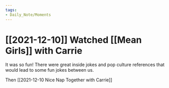 ```yaml
---
tags:
- Daily_Note/Moments
---
```


# [[2021-12-10]] Watched [[Mean Girls]] with Carrie



It was so fun! There were great inside jokes and pop culture references that would lead to some fun jokes between us.

Then [[2021-12-10 Nice Nap Together with Carrie]]
